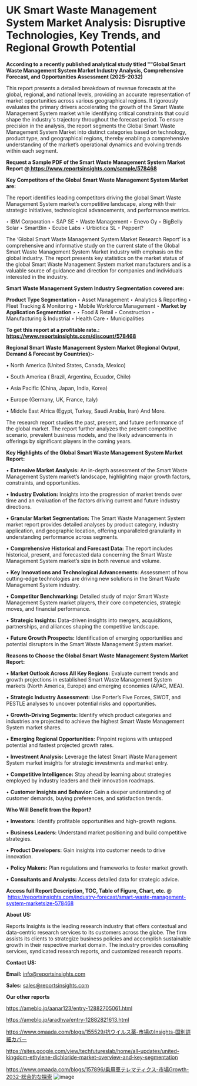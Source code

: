 # UK Smart Waste Management System Market Analysis: Disruptive Technologies, Key Trends, and Regional Growth Potential

<strong>According to a recently published analytical study titled ""Global Smart Waste Management System Market Industry Analysis, Comprehensive Forecast, and Opportunities Assessment (2025–2032)</strong>

This report presents a detailed breakdown of revenue forecasts at the global, regional, and national levels, providing an accurate representation of market opportunities across various geographical regions. It rigorously evaluates the primary drivers accelerating the growth of the Smart Waste Management System market while identifying critical constraints that could shape the industry's trajectory throughout the forecast period. To ensure precision in the analysis, the report segments the Global Smart Waste Management System Market into distinct categories based on technology, product type, and geographical regions, thereby enabling a comprehensive understanding of the market’s operational dynamics and evolving trends within each segment.

<strong>Request a Sample PDF of the Smart Waste Management System Market Report </strong><strong>@<a href=https://www.reportsinsights.com/sample/578468 style=color:#0000ff;> https://www.reportsinsights.com/sample/578468</a></strong></font>

<strong>Key Competitors of the Global Smart Waste Management System Market are:</strong>

The report identifies leading competitors driving the global Smart Waste Management System market’s competitive landscape, along with their strategic initiatives, technological advancements, and performance metrics.

‣ IBM Corporation 
‣ SAP SE 
‣ Waste Management 
‣ Enevo Oy 
‣ BigBelly Solar 
‣ SmartBin 
‣ Ecube Labs 
‣ Urbiotica SL 
‣ Pepperl?

The ‘Global Smart Waste Management System Market Research Report’ is a comprehensive and informative study on the current state of the Global Smart Waste Management System Market industry with emphasis on the global industry. The report presents key statistics on the market status of the global Smart Waste Management System market manufacturers and is a valuable source of guidance and direction for companies and individuals interested in the industry.

<strong>Smart Waste Management System Industry Segmentation covered are:</strong>

<strong>Product Type Segmentation</strong>
‣
Asset Management 
‣ Analytics & Reporting 
‣ Fleet Tracking & Monitoring 
‣ Mobile Workforce Management
‣ 
<strong>Market by Application Segmentation</strong>
‣
‣  Food & Retail 
‣ Construction 
‣ Manufacturing & Industrial 
‣ Health Care 
‣ Municipalities

<strong>To get this report at a profitable rate.: <a href=https://www.reportsinsights.com/discount/578468 style=color:#0000ff;>https://www.reportsinsights.com/discount/578468</a></strong></font>

<strong>Regional Smart Waste Management System Market (Regional Output, Demand &amp; Forecast by Countries):-</strong>

• North America (United States, Canada, Mexico)

• South America ( Brazil, Argentina, Ecuador, Chile)

• Asia Pacific (China, Japan, India, Korea)

• Europe (Germany, UK, France, Italy)

• Middle East Africa (Egypt, Turkey, Saudi Arabia, Iran) And More.

The research report studies the past, present, and future performance of the global market. The report further analyzes the present competitive scenario, prevalent business models, and the likely advancements in offerings by significant players in the coming years.

<strong>Key Highlights of the Global Smart Waste Management System Market Report:</strong>

• <strong>Extensive Market Analysis:</strong> An in-depth assessment of the Smart Waste Management System market’s landscape, highlighting major growth factors, constraints, and opportunities.

• <strong>Industry Evolution:</strong> Insights into the progression of market trends over time and an evaluation of the factors driving current and future industry directions.

• <strong>Granular Market Segmentation:</strong> The Smart Waste Management System market report provides detailed analyses by product category, industry application, and geographic location, offering unparalleled granularity in understanding performance across segments.

• <strong>Comprehensive Historical and Forecast Data:</strong> The report includes historical, present, and forecasted data concerning the Smart Waste Management System market’s size in both revenue and volume.

• <strong>Key Innovations and Technological Advancements:</strong> Assessment of how cutting-edge technologies are driving new solutions in the Smart Waste Management System industry.

• <strong>Competitor Benchmarking:</strong> Detailed study of major Smart Waste Management System market players, their core competencies, strategic moves, and financial performance.

• <strong>Strategic Insights:</strong> Data-driven insights into mergers, acquisitions, partnerships, and alliances shaping the competitive landscape.

• <strong>Future Growth Prospects:</strong> Identification of emerging opportunities and potential disruptors in the Smart Waste Management System market.

<strong>Reasons to Choose the Global Smart Waste Management System Market Report:</strong>

• <strong>Market Outlook Across All Key Regions:</strong> Evaluate current trends and growth projections in established Smart Waste Management System markets (North America, Europe) and emerging economies (APAC, MEA).

• <strong>Strategic Industry Assessment:</strong> Use Porter’s Five Forces, SWOT, and PESTLE analyses to uncover potential risks and opportunities.

• <strong>Growth-Driving Segments:</strong> Identify which product categories and industries are projected to achieve the highest Smart Waste Management System market shares.

• <strong>Emerging Regional Opportunities:</strong> Pinpoint regions with untapped potential and fastest projected growth rates.

• <strong>Investment Analysis:</strong> Leverage the latest Smart Waste Management System market insights for strategic investments and market entry.

• <strong>Competitive Intelligence:</strong> Stay ahead by learning about strategies employed by industry leaders and their innovation roadmaps.

• <strong>Customer Insights and Behavior:</strong> Gain a deeper understanding of customer demands, buying preferences, and satisfaction trends.

<strong>Who Will Benefit from the Report?</strong>

• <strong>Investors:</strong> Identify profitable opportunities and high-growth regions.

• <strong>Business Leaders:</strong> Understand market positioning and build competitive strategies.

• <strong>Product Developers:</strong> Gain insights into customer needs to drive innovation.

• <strong>Policy Makers:</strong> Plan regulations and frameworks to foster market growth.

• <strong>Consultants and Analysts:</strong> Access detailed data for strategic advice.
</ul>
<strong>Access full Report Description, TOC, Table of Figure, Chart, etc. </strong>@  <a href=https://reportsinsights.com/industry-forecast/smart-waste-management-system-marketsize-578468 style=color:#0000ff;>https://reportsinsights.com/industry-forecast/smart-waste-management-system-marketsize-578468</a></font>

<strong><strong>About US</strong>:</strong>

Reports Insights is the leading research industry that offers contextual and data-centric research services to its customers across the globe. The firm assists its clients to strategize business policies and accomplish sustainable growth in their respective market domain. The industry provides consulting services, syndicated research reports, and customized research reports.

<strong>Contact US:</strong>

<p class=""""><b>Email:</b> <a href=mailto:info@reportsinsights.com>info@reportsinsights.com</a></p>
<p class=""""><b>Sales:</b> <a href=mailto:sales@reportsinsights.com>sales@reportsinsights.com</a></p>

<strong>Our other reports</strong>

<a href=https://ameblo.jp/aanar123/entry-12882705061.html>https://ameblo.jp/aanar123/entry-12882705061.html</a>

<a href=https://ameblo.jp/aradhya/entry-12882821613.html>https://ameblo.jp/aradhya/entry-12882821613.html</a>

<a href=https://www.omaada.com/blogs/155529/抗ウイルス薬-市場のInsights-国別詳細カバー>https://www.omaada.com/blogs/155529/抗ウイルス薬-市場のInsights-国別詳細カバー</a>

<a href=https://sites.google.com/view/techfutureslab/home/all-updates/united-kingdom-ethylene-dichloride-market-overview-and-key-segmentation>https://sites.google.com/view/techfutureslab/home/all-updates/united-kingdom-ethylene-dichloride-market-overview-and-key-segmentation</a>

<a href=https://www.omaada.com/blogs/157896/乗用車テレマティクス-市場Growth-2032-総合的な探索>https://www.omaada.com/blogs/157896/乗用車テレマティクス-市場Growth-2032-総合的な探索</a>
![image](https://github.com/user-attachments/assets/9f751600-8f44-4717-8283-03ebf47651d6)
